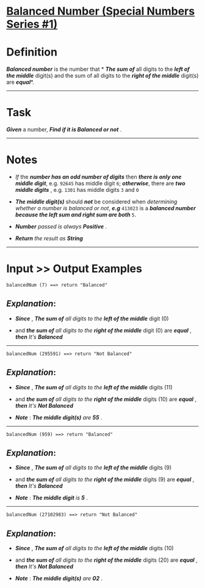 # [Balanced Number (Special Numbers Series #1) ](https://www.codewars.com/kata/balanced-number-special-numbers-series-number-1 "https://www.codewars.com/kata/5a4e3782880385ba68000018")

# Definition

**_Balanced number_** is the number that * **_The sum of_** all digits to the **_left of the middle_** digit(s) and the sum of all digits to the **_right of the middle_** digit(s) are **_equal_***.

____

# Task

**_Given_** a number, **_Find if it is Balanced or not_** . 

___

# Notes 

* *If* the **_number has an odd number of digits_**  then **_there is only one middle digit_**,  e.g.  `92645`  has middle digit `6`;  **_otherwise_**, there are **_two middle digits_** , e.g.  `1301`  has middle digits  `3`  and  `0` 

* **_The middle digit(s)_**  should  **_not_** be considered when *determining whether a number is balanced or not*, **_e.g_**  `413023`  is a **_balanced number because the left sum and right sum are both_**   `5`.

* **_Number_** *passed is always*  **_Positive_** .

* **_Return_** *the result as* **_String_**

___

# Input >> Output Examples

```
balancedNum (7) ==> return "Balanced"
```

## **_Explanation_**:

* **_Since_** , **_The sum of_** *all digits to the* **_left of the middle_** digit (0) 

* and **_the sum of_** *all digits to the* **_right of the middle_** digit (0) are **_equal_**  , **_then_** *It's* **_Balanced_**
___

```
balancedNum (295591) ==> return "Not Balanced"
```

## **_Explanation_**:

* **_Since_** , **_The sum of_** *all digits to the* **_left of the middle_** digits (11) 

* and **_the sum of_** *all digits to the* **_right of the middle_** digits (10) are **_equal_**  , **_then_** *It's* **_Not Balanced_** 

* **_Note_** : **_The middle digit(s)_**  *are* **_55_** . 

___
```
balancedNum (959) ==> return "Balanced"
```

## **_Explanation_**:

* **_Since_** , **_The sum of_** *all digits to the* **_left of the middle_** digits (9) 

* and **_the sum of_** *all digits to the* **_right of the middle_** digits (9) are **_equal_**  , **_then_** *It's* **_Balanced_** 

* **_Note_** : **_The middle digit_**  *is* **_5_** . 
____

```
balancedNum (27102983) ==> return "Not Balanced"
```

## **_Explanation_**:

* **_Since_** , **_The sum of_** *all digits to the* **_left of the middle_** digits (10) 

* and **_the sum of_** *all digits to the* **_right of the middle_** digits (20) are **_equal_**  , **_then_** *It's* **_Not Balanced_** 

* **_Note_** : **_The middle digit(s)_**  *are* **_02_** . 